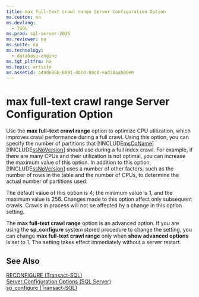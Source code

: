 ```yaml
---
title: max full-text crawl range Server Configuration Option
ms.custom: na
ms.devlang: 
  - TSQL
ms.prod: sql-server-2016
ms.reviewer: na
ms.suite: na
ms.technology: 
  - database-engine
ms.tgt_pltfrm: na
ms.topic: article
ms.assetid: a49de86b-0891-4dcd-89c0-ead30aab00e0
---
```

# max full-text crawl range Server Configuration Option
  Use the **max full-text crawl range** option to optimize CPU utilization, which improves crawl performance during a full crawl. Using this option, you can specify the number of partitions that [!INCLUDE[msCoName](../../Topics/TopicNameContainA/includes/msCoName_md.md)] [!INCLUDE[ssNoVersion](../../Topics/TopicNameContainA/includes/ssNoVersion_md.md)] should use during a full index crawl. For example, if there are many CPUs and their utilization is not optimal, you can increase the maximum value of this option. In addition to this option, [!INCLUDE[ssNoVersion](../../Topics/TopicNameContainA/includes/ssNoVersion_md.md)] uses a number of other factors, such as the number of rows in the table and the number of CPUs, to determine the actual number of partitions used.  
  
 The default value of this option is 4; the minimum value is 1, and the maximum value is 256. Changes made to this option affect only subsequent crawls. Crawls in process will not be affected by a change in this option setting.  
  
 The **max full-text crawl range** option is an advanced option. If you are using the **sp_configure** system stored procedure to change the setting, you can change **max full-text crawl range** only when **show advanced options** is set to 1. The setting takes effect immediately without a server restart.  
  
## See Also  
 [RECONFIGURE &#40;Transact-SQL&#41;](../Topic/RECONFIGURE%20\(Transact-SQL\).md)   
 [Server Configuration Options &#40;SQL Server&#41;](../../Topics/TopicNameNotContainA/Server-Configuration-Options--SQL-Server-.md)   
 [sp_configure &#40;Transact-SQL&#41;](../Topic/sp_configure%20\(Transact-SQL\).md)  
  
  
